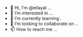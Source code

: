 - 👋 Hi, I’m @ellayal ...
- 👀 I’m interested in ...
- 🌱 I’m currently learning .
- 💞️ I’m looking to collaborate on ..
- 📫 How to reach me ...

<!---
ellayal/ellayal is a ✨ special ✨ repository because its `README.md` (this file) appears on your GitHub profile.
You can click the Preview link to take a look at your changes.
--->
